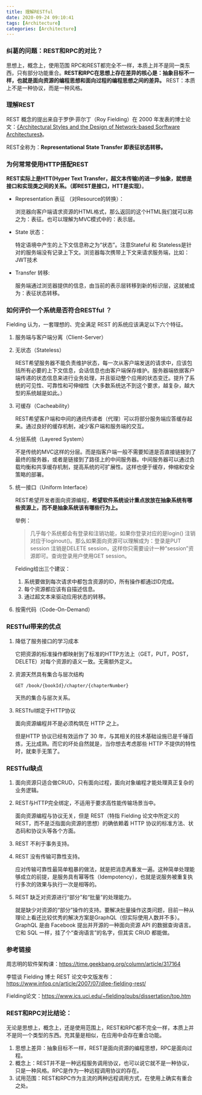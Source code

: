 ```yaml
---
title: 理解RESTful
date: 2020-09-24 09:10:41
tags: [Architecture]
categories: [Architecture]
---
```


### 纠葛的问题：REST和RPC的对比？

思想上，概念上，使用范围 RPC和REST都完全不一样，本质上并不是同一类东西，只有部分功能重合。**REST和RPC在思想上存在差异的核心是：抽象目标不一样，也就是面向资源的编程思想和面向过程的编程思想之间的差异。**
REST：本质上不是一种协议，而是一种风格。

### 理解REST

REST 概念的提出来自于罗伊·菲尔丁（Roy Fielding）在 2000 年发表的博士论文：[《Architectural Styles and the Design of Network-based Sorftware Architectures》](https://www.ics.uci.edu/~fielding/pubs/dissertation/top.htm)。

REST全称为：**Representational State Transfer 即表征状态转移。**

### 为何常常使用HTTP搭配REST

**REST实际上是HTT(Hyper Text Transfer，超文本传输)的进一步抽象，就想是接口和实现类之间的关系。（即REST是接口，HTT是实现）**。

* Representation 表征 （对Resource的转换）：

  浏览器向客户端请求资源的HTML格式，那么返回的这个HTML我们就可以称之为：表征。也可以理解为MVC模式中的：表示层。

* State 状态：

  特定语境中产生的上下文信息称之为“状态”。注意Stateful 和 Stateless是针对的服务端没有记录上下文。浏览器每次携带上下文来请求服务端，比如：JWT技术

* Transfer 转移:

  服务端通过浏览器提供的信息，由当前的表示层转移到新的标识层，这就被成为：表征状态转移。

### 如何评价一个系统是否符合RESTful ？

Fielding 认为，一套理想的、完全满足 REST 的系统应该满足以下六个特征。

1. 服务端与客户端分离（Client-Server）

2. 无状态（Stateless）

   REST希望服务器不能负责维护状态，每一次从客户端发送的请求中，应该包括所有必要的上下文信息，会话信息也由客户端保存维护。服务器端依据客户端传递的状态信息来进行业务处理，并且驱动整个应用的状态变迁。提升了系统的可见性、可靠性和可伸缩性（大多数系统达不到这个要求，越复杂，越大型的系统越是如此。）

3. 可缓存（Cacheability）

   REST希望客户端和中间的通讯传递者（代理）可以将部分服务端应答缓存起来。通过良好的缓存机制，减少客户端和服务端的交互。

4. 分层系统（Layered System）

   不是传统的MVC这样的分层。而是指客户端一般不需要知道是否直接链接到了最终的服务器，或者是链接到了路径上的中间服务器。中间服务器可以通过负载均衡和共享缓存机制，提高系统的可扩展性。这样也便于缓存，伸缩和安全策略的部署。

5. 统一接口（Uniform Interface）

   REST希望开发者面向资源编程，**希望软件系统设计重点放放在抽象系统有哪些资源上，而不是抽象系统该有哪些行为上。**

   举例：

   > 几乎每个系统都会有登录和注销功能，如果你登录对应的是login() 注销对应于loginout()。那么如果面向资源可以理解成为：登录是PUT session 注销是DELETE session，这样你只需要设计一种“session”资源即可。查询登录用户使用GET session。

   Felding给出三个建议：

   1. 系统要做到每次请求中都包含资源的ID，所有操作都通过ID完成。
   2. 每个资源都应该有自描述信息。
   3. 通过超文本来驱动应用状态的转移。

6. 按需代码（Code-On-Demand）

### RESTful带来的优点

1. 降低了服务接口的学习成本

   它把资源的标准操作都映射到了标准的HTTP方法上（GET，PUT，POST，DELETE）对每个资源的语义一致。无需额外定义。

2. 资源天然具有集合与层次结构

   ```
   GET /book/{bookId}/chapter/{chapterNumber}
   ```

   天热的集合与层次关系。

3. RESTful绑定于HTTP协议

   面向资源编程并不是必须构筑在 HTTP 之上。

   但是HTTP 协议已经有效运作了 30 年，与其相关的技术基础设施已是千锤百炼，无比成熟。而它的坏处自然就是，当你想去考虑那些 HTTP 不提供的特性时，就束手无策了。

### RESTful缺点

1. 面向资源只适合做CRUD，只有面向过程，面向对象编程才能处理真正复杂的业务逻辑。

2. REST与HTTP完全绑定，不适用于要求高性能传输场景当中。

   面向资源编程与协议无关，但是 REST（特指 Fielding 论文中所定义的 REST，而不是泛指面向资源的思想）的确依赖着 HTTP 协议的标准方法、状态码和协议头等各个方面。

3. REST 不利于事务支持。

4. REST 没有传输可靠性支持。

   应对传输可靠性最简单粗暴的做法，就是把消息再重发一遍。这种简单处理能够成立的前提，是服务具有幂等性（Idempotency），也就是说服务被重复执行多次的效果与执行一次是相等的。

5. REST 缺乏对资源进行“部分”和“批量”的处理能力。

   就是缺少对资源的“部分”操作的支持。要解决批量操作这类问题，目前一种从理论上看还比较优秀的解决方案是GraphQL（但实际使用人数并不多）。GraphQL 是由 Facebook 提出并开源的一种面向资源 API 的数据查询语言。它和 SQL 一样，挂了个“查询语言”的名字，但其实 CRUD 都能做。

### 参考链接

周志明的软件架构课：https://time.geekbang.org/column/article/317164

李锟谈 Fielding 博士 REST 论文中文版发布：https://www.infoq.cn/article/2007/07/dlee-fielding-rest/

Fielding论文：https://www.ics.uci.edu/~fielding/pubs/dissertation/top.htm

### REST和RPC对比结论：

无论是思想上，概念上，还是使用范围上，REST和RPC都不完全一样，本质上并不是同一个类型的东西。充其量是相似，在应用中会存在重合功能。

1. 思想上差异：抽象目标不一样，REST是面向资源的编程思想，RPC是面向过程。
2. 概念上：REST并不是一种远程服务调用协议，也可以说它就不是一种协议，只是一种风格。RPC是作为一种远程调用协议的存在。
3. 试用范围：REST和RPC作为主流的两种远程调用方式，在使用上确实有重合之处。
